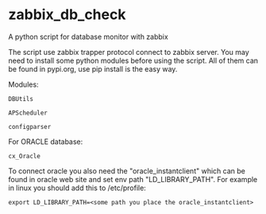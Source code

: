 # zabbix_db_check
A python script for database monitor with zabbix

The script use zabbix trapper protocol connect to zabbix server.
You may need to install some python modules before using the script. All of them can be found in pypi.org, use pip install is the easy way.

Modules:

    DBUtils
  
    APScheduler
  
    configparser

For ORACLE database:

    cx_Oracle
  
  To connect oracle you also need the "oracle_instantclient" which can be found in oracle web site and set env path "LD_LIBRARY_PATH". For example in linux you should add this to /etc/profile:
  
    export LD_LIBRARY_PATH=<some path you place the oracle_instantclient>
  
  
